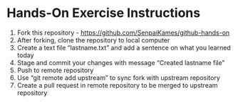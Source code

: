 # Hands-On Exercise Instructions

1. Fork this repository - https://github.com/SenpaiKames/github-hands-on
2. After forking, clone the repository to local computer
3. Create a text file “lastname.txt” and add a sentence on what you learned today
4. Stage and commit your changes with message “Created lastname file”
5. Push to remote repository 
6. Use “git remote add upstream” to sync fork with upstream repository 
7. Create a pull request in remote repository to be merged to upstream repository
